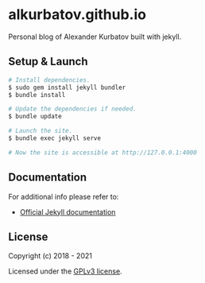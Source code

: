 # alkurbatov.github.io
Personal blog of Alexander Kurbatov built with jekyll.

## Setup & Launch
```bash
# Install dependencies.
$ sudo gem install jekyll bundler
$ bundle install

# Update the dependencies if needed.
$ bundle update

# Launch the site.
$ bundle exec jekyll serve

# Now the site is accessible at http://127.0.0.1:4000
```

## Documentation
For additional info please refer to:
* [Official Jekyll documentation](https://jekyllrb.com/docs/)

## License
Copyright (c) 2018 - 2021

Licensed under the [GPLv3 license](COPYING).
